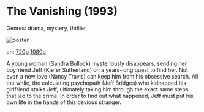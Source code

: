 # The Vanishing (1993)

Genres: drama, mystery, thriller

![poster](http://image.tmdb.org/t/p/w500/7RgHejzJKEv94LGHQzhQGk4vwzb.jpg)

en:
  [720p](magnet:?xt=urn:btih:6B6C134566993266AE50AB740FFC29E7D8C633DC&tr=udp://glotorrents.pw:6969/announce&tr=udp://tracker.opentrackr.org:1337/announce&tr=udp://torrent.gresille.org:80/announce&tr=udp://tracker.openbittorrent.com:80&tr=udp://tracker.coppersurfer.tk:6969&tr=udp://tracker.leechers-paradise.org:6969&tr=udp://p4p.arenabg.ch:1337&tr=udp://tracker.internetwarriors.net:1337)
  [1080p](magnet:?xt=urn:btih:585bcec680b50f5bc828e692dab9d8611ddd9836&dn=The+Vanishing+%281993%29+1080p+BrRip+x264+-+YIFY&tr=udp%3A%2F%2Ftracker.openbittorrent.com%3A80%2Fannounce&tr=udp%3A%2F%2Fglotorrents.pw%3A6969%2Fannounce&tr=udp%3A%2F%2Ftracker.openbittorrent.com%3A80%2Fannounce&tr=udp%3A%2F%2Ftracker.opentrackr.org%3A1337%2Fannounce&tr=udp%3A%2F%2Fzer0day.to%3A1337%2Fannounce&tr=udp%3A%2F%2Ftracker.coppersurfer.tk%3A6969%2Fannounce)
  


A young woman (Sandra Bullock) mysteriously disappears, sending her boyfriend Jeff (Kiefer Sutherland) on a years-long quest to find her. Not even a new love (Nancy Travis) can keep him from his obsessive search. All the while, the calculating psychopath (Jeff Bridges) who kidnapped his girlfriend stalks Jeff, ultimately taking him through the exact same steps that led to the crime. In order to find out what happened, Jeff must put his own life in the hands of this devious stranger.